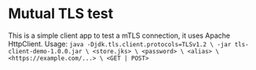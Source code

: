 


# Mutual TLS test
This is a simple client app to test a mTLS connection, it uses Apache HttpClient.
Usage:
`
java -Djdk.tls.client.protocols=TLSv1.2 \
-jar tls-client-demo-1.0.0.jar \
<store.jks> \
<password> \
<alias> \
<https://example.com/...> \
<GET | POST>
`
